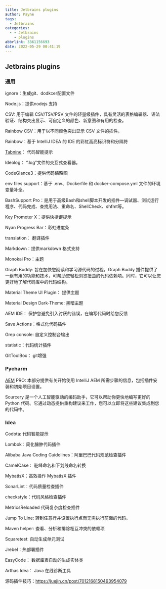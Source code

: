 ```yaml
---
title: Jetbrains plugins
author: Payne
tags:
  - Jetbrains
categories:
  - - Jetbrains
    - plugins
abbrlink: 3361156693
date: 2022-05-29 00:41:19
---
```


## Jetbrains plugins

### 通用

ignore：生成git、dodkcer配置文件

Node.js：提供nodejs 支持

CSV: 用于编辑 CSV/TSV/PSV 文件的轻量级插件，具有灵活的表格编辑器、语法验证、结构突出显示、可自定义的颜色、新意图和有用的检查。

Rainbow CSV：用于以不同颜色突出显示 CSV 文件的插件。

Rainbow：基于 IntelliJ IDEA 的 IDE 的彩虹高亮标识符和分隔符

[Tabnine](https://www.tabnine.com/install)： 代码智能提示 

Ideolog： “.log”文件的交互式查看器。

CodeGlance3：提供代码缩略图

env files support：基于 .env、Dockerfile 和 docker-compose.yml 文件的环境变量补全。

BashSupport Pro：是用于高级Bash和shell脚本开发的插件—调试器、测试运行程序、代码完成、查找用法、重命名、ShellCheck、shfmt等。

Key Promoter X：提供快捷键提示

Nyan Progress Bar：彩虹进度条

translation： 翻译插件

Markdown：提供markdown 格式支持

Monokai Pro：主题

Graph Buddy: 旨在加快您阅读和学习源代码的过程。Graph Buddy 插件提供了一组有用的功能和技术，可帮助您轻松浏览扭曲的代码依赖项。同时，它可以让您更好地了解代码库中的代码结构。

Material Theme UI Plugin： 提供主题

Material Design Dark-Theme: 黑暗主题

AEM IDE： 保护您避免引入讨厌的错误，在编写代码时给您反馈

Save Actions：格式化代码插件

Grep console: 自定义控制台输出

statistic：代码统计插件

GitToolBox： git增强

### Pycharm

[AEM](https://intellij-aem.gitlab.io/) PRO: 本部分提供有关开始使用 IntelliJ AEM 所需步骤的信息，包括插件安装和初始项目设置。

Sourcery 是一个人工智能驱动的编码助手，它可以帮助你更快地编写更好的 Python 代码。它通过动态提供重构建议来工作，您可以立即将这些建议集成到您的代码中。

### Idea

Codota: 代码智能提示

Lombok：简化臃肿代码插件

Alibaba Java Coding Guidelines：阿里巴巴代码规范检查插件

CamelCase： 驼峰命名和下划线命名转换

MybatisX：高效操作 MybatisX 插件

SonarLint：代码质量检查插件

checkstyle：代码风格检查插件

MetricsReloaded 代码复杂度检查插件

Jump To Line: 转到任意行并设置执行点而无需执行前面的代码。

Maven helper: 查看、分析和排除相互冲突的依赖项

Squaretest: 自动生成单元测试

Jrebel：热部署插件

EasyCode： 数据库表自动的生成实体类

Arthas Idea：  Java 在线诊断工具



源码插件技巧：https://juejin.cn/post/7012168150493954079





